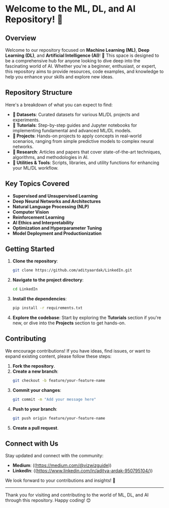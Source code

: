 # Welcome to the ML, DL, and AI Repository! 👋

## Overview

Welcome to our repository focused on **Machine Learning (ML)**, **Deep Learning (DL)**, and **Artificial Intelligence (AI)**! 🚀 This space is designed to be a comprehensive hub for anyone looking to dive deep into the fascinating world of AI. Whether you're a beginner, enthusiast, or expert, this repository aims to provide resources, code examples, and knowledge to help you enhance your skills and explore new ideas.

## Repository Structure

Here's a breakdown of what you can expect to find:

- **📁 Datasets**: Curated datasets for various ML/DL projects and experiments.
- **📁 Tutorials**: Step-by-step guides and Jupyter notebooks for implementing fundamental and advanced ML/DL models.
- **📁 Projects**: Hands-on projects to apply concepts in real-world scenarios, ranging from simple predictive models to complex neural networks.
- **📁 Research**: Articles and papers that cover state-of-the-art techniques, algorithms, and methodologies in AI.
- **📁 Utilities & Tools**: Scripts, libraries, and utility functions for enhancing your ML/DL workflow.

## Key Topics Covered

- **Supervised and Unsupervised Learning**
- **Deep Neural Networks and Architectures**
- **Natural Language Processing (NLP)**
- **Computer Vision**
- **Reinforcement Learning**
- **AI Ethics and Interpretability**
- **Optimization and Hyperparameter Tuning**
- **Model Deployment and Productionization**

## Getting Started

1. **Clone the repository**:
   ```bash
   git clone https://github.com/adityaardak/LinkedIn.git
   ```
2. **Navigate to the project directory**:
   ```bash
   cd LinkedIn
   ```
3. **Install the dependencies**:
   ```bash
   pip install -r requirements.txt
   ```

4. **Explore the codebase**:
   Start by exploring the **Tutorials** section if you're new, or dive into the **Projects** section to get hands-on.

## Contributing

We encourage contributions! If you have ideas, find issues, or want to expand existing content, please follow these steps:

1. **Fork the repository**.
2. **Create a new branch**:
   ```bash
   git checkout -b feature/your-feature-name
   ```
3. **Commit your changes**:
   ```bash
   git commit -m "Add your message here"
   ```
4. **Push to your branch**:
   ```bash
   git push origin feature/your-feature-name
   ```
5. **Create a pull request**.

## Connect with Us

Stay updated and connect with the community:
- **Medium**: ((https://medium.com/@vizwizguide))
- **LinkedIn**: ((https://www.linkedin.com/in/aditya-ardak-950795104/))

We look forward to your contributions and insights! 🙌

---

Thank you for visiting and contributing to the world of ML, DL, and AI through this repository. Happy coding! 😊



